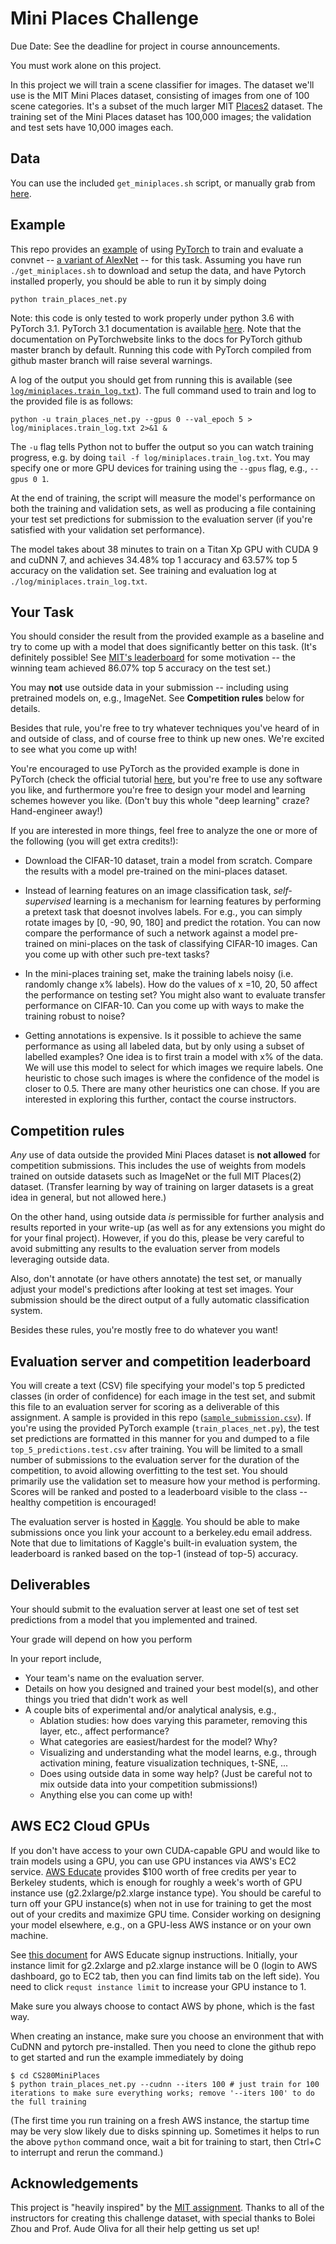 # Mini Places Challenge

Due Date: See the deadline for project in course announcements. 

You must work alone on this project.

In this project we will train a scene classifier for images.
The dataset we'll use is the MIT Mini Places dataset,
consisting of images from one of 100 scene categories.
It's a subset of the much larger MIT [Places2](http://places2.csail.mit.edu/) dataset.
The training set of the Mini Places dataset has 100,000 images;
the validation and test sets have 10,000 images each.


## Data

You can use the included `get_miniplaces.sh` script, or manually grab from
[here](http://dl.caffe.berkeleyvision.org/mit_mini_places/).

## Example

This repo provides an [example](https://github.com/pulkitag/CS280_SP18_Fallback_Project/blob/master/train_places_net.py)
of using [PyTorch](http://pytorch.org/) to train and evaluate a convnet --
[a variant of AlexNet](https://github.com/pulkitag/CS280_SP18_Fallback_Project/blob/master/models.py) -- for this task.
Assuming you have run `./get_miniplaces.sh` to download and setup the data, and have
Pytorch installed properly, you should be able to run it by simply doing

```
python train_places_net.py
```

Note: this code is only tested to work properly under python 3.6 with PyTorch 3.1. PyTorch 3.1 documentation is available [here](http://pytorch.org/docs/0.3.1/). Note that the documentation on PyTorchwebsite links to the docs for PyTorch github master branch by default. Running this code with PyTorch compiled from github master branch will raise several warnings.

A log of the output you should get from running this is available
(see [`log/miniplaces.train_log.txt`](https://github.com/pulkitag/CS280_SP18_Fallback_Project/blob/master/log/miniplaces.train_log.txt)).
The full command used to train and log to the provided file is as follows:

```
python -u train_places_net.py --gpus 0 --val_epoch 5 > log/miniplaces.train_log.txt 2>&1 &
```

The `-u` flag tells Python not to buffer the output so you can watch training progress,
e.g. by doing `tail -f log/miniplaces.train_log.txt`.
You may specify one or more GPU devices for training using the `--gpus` flag, e.g., `--gpus 0 1`.

At the end of training, the script will measure the model's performance on both the training and validation sets,
as well as producing a file containing your test set predictions for submission to the evaluation server
(if you're satisfied with your validation set performance).

The model takes about 38 minutes to train on a Titan Xp GPU with CUDA 9 and cuDNN 7,
and achieves 34.48% top 1 accuracy and 63.57% top 5 accuracy on the validation set.
See training and evaluation log at `./log/miniplaces.train_log.txt`.

## Your Task

You should consider the result from the provided example as a baseline
and try to come up with a model that does significantly better on this task.
(It's definitely possible! See
[MIT's leaderboard](http://miniplaces.csail.mit.edu/leaderboard-team.php)
for some motivation -- the winning team achieved 86.07% top 5 accuracy on the test set.)

You may **not** use outside data in your submission -- including using pretrained models on, e.g., ImageNet.
See **Competition rules** below for details.

Besides that rule, you're free to try whatever techniques you've heard of in and outside of class,
and of course free to think up new ones.
We're excited to see what you come up with!

You're encouraged to use PyTorch as the provided example is done in PyTorch (check the official tutorial [here](http://pytorch.org/),
but you're free to use any software you like, and furthermore you're
free to design your model and learning schemes however you like.
(Don't buy this whole "deep learning" craze? Hand-engineer away!)

If you are interested in more things, feel free to analyze the one or more of the following (you will get extra credits!):

- Download the CIFAR-10 dataset, train a model from scratch. Compare the results with a model pre-trained on the mini-places dataset.

- Instead of learning features on an image classification task, *self-supervised* learning is a mechanism for learning features by performing a pretext task that doesnot involves labels. For e.g., you can simply rotate images by [0, -90, 90, 180] and predict the rotation. You can now compare the performance of such a network against a model pre-trained on mini-places on the task of classifying CIFAR-10 images. Can you come up with other such pre-text tasks? 

- In the mini-places training set, make the training labels noisy (i.e. randomly change x% labels). How do the values of x =10, 20, 50 affect the performance on testing set? You might also want to evaluate transfer performance on CIFAR-10. Can you come up with ways to make the training robust to noise? 

- Getting annotations is expensive. Is it possible to achieve the same performance as using all labeled data, but by only using a subset of labelled examples? One idea is to first train a model with x% of the data. We will use this model to select for which images we require labels. One heuristic to chose such images is where the confidence of the model is closer to 0.5. There are many other heuristics one can chose. If you are interested in exploring this further, contact the course instructors.  


## Competition rules

*Any* use of data outside the provided Mini Places dataset is **not allowed** for competition submissions.
This includes the use of weights from models trained on outside datasets such as ImageNet or the full MIT Places(2) dataset.
(Transfer learning by way of training on larger datasets is a great idea in general, but not allowed here.)

On the other hand, using outside data *is* permissible for further analysis and results reported in your write-up
(as well as for any extensions you might do for your final project).
However, if you do this, please be very careful to avoid submitting any results to the evaluation server
from models leveraging outside data.

Also, don't annotate (or have others annotate) the test set, or manually adjust your model's predictions after looking at test set images.
Your submission should be the direct output of a fully automatic classification system.

Besides these rules, you're mostly free to do whatever you want!

## Evaluation server and competition leaderboard

You will create a text (CSV) file specifying your model's
top 5 predicted classes (in order of confidence) for each image in the test set,
and submit this file to an evaluation server for scoring as a deliverable of this assignment.
A sample is provided in this repo ([`sample_submission.csv`](https://github.com/pulkitag/CS280_SP18_Fallback_Project/blob/master/sample_submission.csv)).
If you're using the provided PyTorch example (`train_places_net.py`),
the test set predictions are formatted in this manner for you
and dumped to a file `top_5_predictions.test.csv` after training.
You will be limited to a small number of submissions to the evaluation server
for the duration of the competition, to avoid allowing overfitting to the test set.
You should primarily use the validation set to measure how your method is performing.
Scores will be ranked and posted to a leaderboard visible to the class -- healthy competition is encouraged!

The evaluation server is hosted in [Kaggle](https://www.kaggle.com/c/berkeley-cs280-backup-project). You should be able to make submissions once you link your account to a berkeley.edu email address. Note that due to limitations of Kaggle's built-in evaluation system, the leaderboard is ranked based on the top-1 (instead of top-5) accuracy.

## Deliverables

Your should submit to the evaluation server at least one set of test set predictions
from a model that you implemented and trained.

Your grade will depend on how you perform 

In your report include, 

  - Your team's name on the evaluation server.
  - Details on how you designed and trained your best model(s),
    and other things you tried that didn't work as well
  - A couple bits of experimental and/or analytical analysis, e.g.,
      - Ablation studies: how does varying this parameter,
        removing this layer, etc., affect performance?
      - What categories are easiest/hardest for the model? Why?
      - Visualizing and understanding what the model learns,
        e.g., through activation mining, feature visualization techniques,
        t-SNE, ...
      - Does using outside data in some way help?
        (Just be careful not to mix outside data into your competition submissions!)
      - Anything else you can come up with!

## AWS EC2 Cloud GPUs

If you don't have access to your own CUDA-capable GPU and would like to train models using a GPU,
you can use GPU instances via AWS's EC2 service.
[AWS Educate](https://aws.amazon.com/education/awseducate/)
provides $100 worth of free credits per year to Berkeley students,
which is enough for roughly a week's worth of GPU instance use (g2.2xlarge/p2.xlarge instance type).
You should be careful to turn off your GPU instance(s)
when not in use for training to get the most out of your credits and maximize GPU time.
Consider working on designing your model elsewhere,
e.g., on a GPU-less AWS instance or on your own machine.

See [this document](https://github.com/pulkitag/CS280_SP18_Fallback_Project/blob/master/NVIDIA_AWS%20Educate%20Student%20Onboard.pdf)
for AWS Educate signup instructions. Initially, your instance limit for g2.2xlarge and p2.xlarge instance will be 0 (login to AWS dashboard, go to EC2 tab, then you can find limits tab on the left side).
You need to click ``requst instance limit`` to increase your GPU instance to 1. 

Make sure you always choose to contact AWS by phone, which is the fast way.

When creating an instance, make sure you choose an environment that with CuDNN and pytorch pre-installed. Then you need to clone the github repo to get started and run the example immediately by doing
```
$ cd CS280MiniPlaces
$ python train_places_net.py --cudnn --iters 100 # just train for 100 iterations to make sure everything works; remove '--iters 100' to do the full training
```

(The first time you run training on a fresh AWS instance, the startup time may be very slow likely due to disks spinning up.
Sometimes it helps to run the above `python` command once, wait a bit for training to start, then Ctrl+C to interrupt and rerun the command.)

## Acknowledgements

This project is "heavily inspired" by the [MIT assignment](http://6.869.csail.mit.edu/fa15/project.html).
Thanks to all of the instructors for creating this challenge dataset,
with special thanks to Bolei Zhou and Prof. Aude Oliva for all their help getting us set up!
